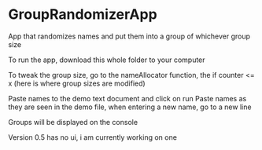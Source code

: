# GroupRandomizerApp
App that randomizes names and put them into a group of whichever group size

To run the app, download this whole folder to your computer

To tweak the group size, go to the nameAllocator function, the if counter <= x (here is where group sizes are modified)

Paste names to the demo text document and click on run
Paste names as they are seen in the demo file, when entering a new name, go to a new line

Groups will be displayed on the console

Version 0.5 has no ui, i am currently working on one
